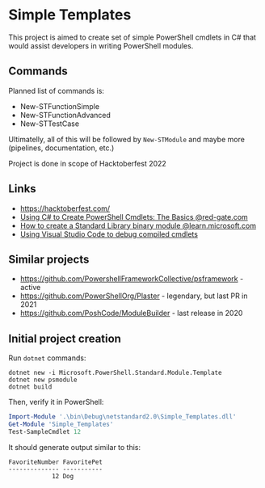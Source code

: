 # Simple Templates

This project is aimed to create set of simple PowerShell cmdlets in C# that would assist developers in writing PowerShell modules.

## Commands

Planned list of commands is:
- New-STFunctionSimple
- New-STFunctionAdvanced
- New-STTestCase

Ultimatelly, all of this will be followed by `New-STModule` and maybe more (pipelines, documentation, etc.)

Project is done in scope of Hacktoberfest 2022

## Links

- https://hacktoberfest.com/
- [Using C# to Create PowerShell Cmdlets: The Basics @red-gate.com](https://www.red-gate.com/simple-talk/development/dotnet-development/using-c-to-create-powershell-cmdlets-the-basics/)
- [How to create a Standard Library binary module @learn.microsoft.com](https://learn.microsoft.com/en-us/powershell/scripting/dev-cross-plat/create-standard-library-binary-module?view=powershell-7.2)
- [Using Visual Studio Code to debug compiled cmdlets](https://learn.microsoft.com/en-us/powershell/scripting/dev-cross-plat/vscode/using-vscode-for-debugging-compiled-cmdlets)
 
## Similar projects
- https://github.com/PowershellFrameworkCollective/psframework - active
- https://github.com/PowerShellOrg/Plaster - legendary, but last PR in 2021
- https://github.com/PoshCode/ModuleBuilder - last release in 2020

## Initial project creation

Run `dotnet` commands:

```batch
dotnet new -i Microsoft.PowerShell.Standard.Module.Template
dotnet new psmodule
dotnet build
```

Then, verify it in PowerShell:
```powershell
Import-Module '.\bin\Debug\netstandard2.0\Simple_Templates.dll'
Get-Module 'Simple_Templates'
Test-SampleCmdlet 12
```

It should generate output similar to this:
```
FavoriteNumber FavoritePet
-------------- -----------
            12 Dog
```
